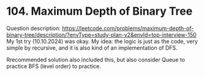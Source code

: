 # 104. Maximum Depth of Binary Tree
Question description: https://leetcode.com/problems/maximum-depth-of-binary-tree/description/?envType=study-plan-v2&envId=top-interview-150
My 1st try (10.10.2024) was okay.
My idea: the logic is just as the code, very simple by recursive, and it is also kind of an implementation of DFS.

Rrecommended solution also included this, but also consider Queue to practice BFS (level order) to practice.
